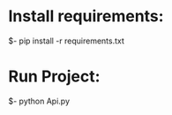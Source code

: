 <h1>Install requirements:</h1>
$- pip install -r requirements.txt

<h1>Run Project:</h1>
$- python Api.py
